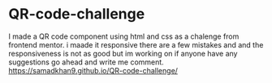 # QR-code-challenge
I made a QR code component using html and css as a chalenge from frontend mentor.
i maade it responsive 
there are a few mistakes and and the responsiveness is not as good but im working on if anyone have any suggestions go ahead and write me comment.
https://samadkhan9.github.io/QR-code-challenge/
